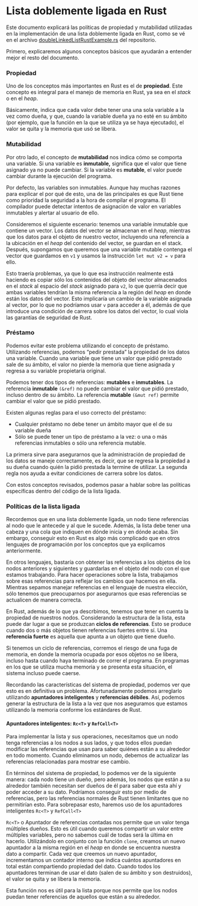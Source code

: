 # Lista doblemente ligada en Rust

Este documento explicará las políticas de propiedad y mutabilidad utilizadas en la implementación de una lista doblemente ligada en Rust, como se vé en el archivo [doubleLinkedListRustExample.rs](doubleLinkedListRustExample.rs) del repositorio.

Primero, explicaremos algunos conceptos básicos que ayudarán a entender mejor el resto del documento.
### Propiedad
Uno de los conceptos más importantes en Rust es el de **propiedad**. Este concepto es integral para el manejo de memoria en Rust, ya sea en el _stack_ o en el _heap_.

Básicamente, indica que cada valor debe tener una una sola variable a la vez como dueña, y que, cuando la variable dueña ya no esté en su ámbito (por ejemplo, que la función en la que se utiliza ya se haya ejecutado), el valor se quita y la memoria que usó se libera.

### Mutabilidad
Por otro lado, el concepto de **mutabilidad** nos indica cómo se comporta una variable. Si una variable es **inmutable,** significa que el valor que tiene asignado ya no puede cambiar. Si la variable es **mutable**, el valor puede cambiar durante la ejecución del programa. 

Por defecto, las variables son inmutables. Aunque hay muchas razones para explicar el por qué de esto, una de las principales es que Rust tiene como prioridad la seguridad a la hora de compilar el programa. El compilador puede detectar intentos de asignación de valor en variables inmutables y alertar al usuario de ello.

Consideremos el siguiente escenario: tenemos una variable inmutable que contiene un vector. Los datos del vector se almacenan en el _heap_, mientras que los datos para el objeto de nuestro vector, incluyendo una referencia a la ubicación en el *heap* del contenido del vector, se guardan en el stack. Después, supongamos que queremos que una variable mutable contenga el vector que guardamos en `v1` y usamos la instrucción `let mut v2 = v` para ello. 

Esto traería problemas, ya que lo que esa instrucción realmente está haciendo es copiar sólo los contenidos del objeto del vector almacenados en el *stack* al espacio del *stack* asignado para `v2`, lo que querría decir que ambas variables tendrían la misma referencia a la región del *heap* en donde están los datos del vector. Esto implicaría un cambio de la variable asignada al vector, por lo que no podríamos usar `v` para acceder a él, además de que introduce una condición de carrera sobre los datos del vector, lo cual viola las garantías de seguridad de Rust.

### Préstamo
Podemos evitar este problema utilizando el concepto de préstamo. Utilizando referencias, podemos “pedir prestada” la propiedad de los datos una variable. Cuando una variable que tiene un valor que pidió prestado sale de su ámbito, el valor no pierde la memoria que tiene asignada y regresa a su variable propietaria original.

Podemos tener dos tipos de referencias: **mutables** e **inmutables**. La referencia **inmutable** `(&ref)` no puede cambiar el valor que pidió prestado, incluso dentro de su ámbito. La referencia **mutable** `(&mut ref)` permite cambiar el valor que se pidió prestado. 

Existen algunas reglas para el uso correcto del préstamo:
- Cualquier préstamo no debe tener un ámbito mayor que el de su variable dueña
- Sólo se puede tener un tipo de préstamo a la vez: o una o más referencias inmutables o sólo una referencia mutable.

La primera sirve para asegurarnos que la administración de propiedad de los datos se maneje correctamente, es decir, que se regresa la propiedad a su dueña cuando quién la pidió prestada la termine de utilizar. La segunda regla nos ayuda a evitar condiciones de carrera sobre los datos.

Con estos conceptos revisados, podemos pasar a hablar sobre las políticas específicas dentro del código de la lista ligada.

### Políticas de la lista ligada

Recordemos que en una lista doblemente ligada, un nodo tiene referencias al nodo que le antecede y al que le sucede. Además, la lista debe tener una cabeza y una cola que indiquen en dónde inicia y en dónde acaba.  Sin embargo, conseguir esto en Rust es algo más complicado que en otros lenguajes de programación por los conceptos que ya explicamos anteriormente. 

En otros lenguajes, bastaría con obtener las referencias a los objetos de los nodos anteriores y siguientes y guardarlas en el objeto del nodo con el que estamos trabajando. Para hacer operaciones sobre la lista, trabajamos sobre esas referencias para reflejar los cambios que hacemos en ella. Mientras sepamos manejar referencias en el lenguaje de nuestra elección, sólo tenemos que preocuparnos por asegurarnos que esas referencias se actualicen de manera correcta. 

En Rust, además de lo que ya descrbimos, tenemos que tener en cuenta la propiedad de nuestros nodos. Considerando la estructura de la lista, esta puede dar lugar a que se produzcan **ciclos de referencias**. Esto se produce cuando dos o más objetos tienen referencias fuertes entre sí. Una **referencia fuerte** es aquella que apunta a un objeto que tiene dueño. 

Si tenemos un ciclo de referencias, corremos el riesgo de una fuga de memoria, en donde la memoria ocupada por esos objetos no se libera, incluso hasta cuando haya terminado de correr el programa. En programas en los que se utiliza mucha memoria y se presenta esta situación, el sistema incluso puede caerse.

Recordando las características del sistema de propiedad, podemos ver que esto es en definitiva un problema. Afortunadamente podemos arreglarlo utilizando **apuntadores inteligentes** y **referencias débiles**. Así, podemos generar la estructura de la lista a la vez que nos aseguramos que estamos utilizando la memoria conforme los estándares de Rust.

#### Apuntadores inteligentes: `Rc<T>` y `RefCell<T>`

Para implementar la lista y sus operaciones, necesitamos que un nodo tenga referencias a los nodos a sus lados, y que todos ellos puedan modificar las referencias que usan para saber quiénes están a su alrededor en todo momento. Cuando eliminamos un nodo, debemos de actualizar las referencias relacionadas para mostrar ese cambio. 

En términos del sistema de propiedad, lo podemos ver de la siguiente manera: cada nodo tiene un dueño, pero además, los nodos que están a su alrededor también necesitan ser dueños de él para saber que esta ahí y poder acceder a su dato. Podríamos conseguir esto por medio de referencias, pero las referencias normales de Rust tienen limitantes que no permitirían esto. Para sobrepasar esto, haremos uso de los apuntadores inteligentes `Rc<T>` y `RefCell<T>`

`Rc<T>` o Apuntador de referencias contadas nos permite que un valor tenga múltiples dueños. Esto es útil cuando queremos compartir un valor entre múltiples variables, pero no sabemos cuál de todas será la última en hacerlo. Utilizándolo en conjunto con la función `clone`, creamos un nuevo apuntador a la misma región en el *heap* en donde se encuentra nuestra dato a compartir. Cada vez que creemos un nuevo apuntador, incrementamos un contador interno que indica cuántos apuntadores en total están compartiendo propiedad del dato. Cuando todos los apuntadores terminan de usar el dato (salen de su ámbito y son destruidos), el valor se quita y se libera la memoria.

Esta función nos es útil para la lista porque nos permite que los nodos puedan tener referencias de aquellos que están a su alrededor. 